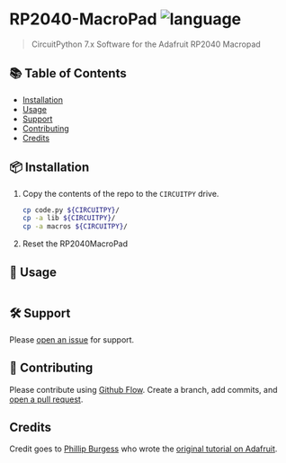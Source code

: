 # RP2040-MacroPad ![language](https://img.shields.io/badge/language-python-blue.svg)

> CircuitPython 7.x Software for the Adafruit RP2040 Macropad

## :books: Table of Contents

- [Installation](#package-installation)
- [Usage](#rocket-usage)
- [Support](#hammer_and_wrench-support)
- [Contributing](#memo-contributing)
- [Credits](#credits)

## :package: Installation

1. Copy the contents of the repo to the `CIRCUITPY` drive.

    ```sh
    cp code.py ${CIRCUITPY}/
    cp -a lib ${CIRCUITPY}/
    cp -a macros ${CIRCUITPY}/
    ```

2. Reset the RP2040MacroPad

## :rocket: Usage

```sh
```

## :hammer_and_wrench: Support

Please [open an issue](https://github.com/javiergayala/RP2040-MacroPad/issues/new) for support.

## :memo: Contributing

Please contribute using [Github Flow](https://guides.github.com/introduction/flow/). Create a branch, add commits, and [open a pull request](https://github.com/javiergayala/RP2040-MacroPad/compare/).

## Credits

Credit goes to [Phillip Burgess](https://learn.adafruit.com/users/pburgess) who wrote the [original tutorial on Adafruit](https://learn.adafruit.com/macropad-hotkeys).

